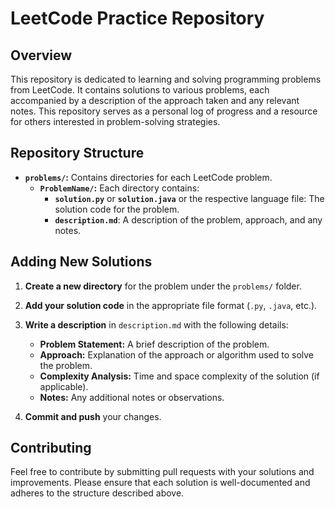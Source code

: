 # LeetCode Practice Repository

## Overview

This repository is dedicated to learning and solving programming problems from LeetCode. It contains solutions to various problems, each accompanied by a description of the approach taken and any relevant notes. This repository serves as a personal log of progress and a resource for others interested in problem-solving strategies.

## Repository Structure

- **`problems/`:** Contains directories for each LeetCode problem.
  - **`ProblemName/`:** Each directory contains:
    - **`solution.py`** or **`solution.java`** or the respective language file: The solution code for the problem.
    - **`description.md`**: A description of the problem, approach, and any notes.

## Adding New Solutions

1. **Create a new directory** for the problem under the `problems/` folder.

2. **Add your solution code** in the appropriate file format (`.py`, `.java`, etc.).

3. **Write a description** in `description.md` with the following details:
   - **Problem Statement:** A brief description of the problem.
   - **Approach:** Explanation of the approach or algorithm used to solve the problem.
   - **Complexity Analysis:** Time and space complexity of the solution (if applicable).
   - **Notes:** Any additional notes or observations.

4. **Commit and push** your changes.

## Contributing
Feel free to contribute by submitting pull requests with your solutions and improvements. Please ensure that each solution is well-documented and adheres to the structure described above.
